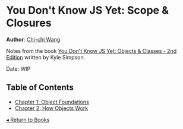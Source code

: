 # You Don't Know JS Yet: Scope & Closures
**Author**: [Chi-chi Wang](https://github.com/chichiwang)

Notes from the book [You Don't Know JS Yet: Objects & Classes - 2nd Edition](https://github.com/getify/You-Dont-Know-JS/blob/2nd-ed/objects-classes/README.md) written by Kyle Simpson.

Date: WIP

## Table of Contents
* [Chapter 1: Object Foundations](./01/README.md)
* [Chapter 2: How Objects Work](./02/README.md)

[◂ Return to Books](../README.md)
